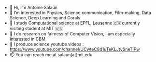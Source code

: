 - 👋 Hi, I’m Antoine Salaün
- 👀 I’m interested in Physics, Science communication, Film-making, Data Science, Deep Learning and Corals.
- 🌱 I study Computational science at EPFL, Lausanne 🇨🇭 currently visiting student at MIT 🇺🇸
- 🔬 I do research on fairness of Computer Vision, I am especially interested in CBM.
- 📱 I produce science youtube videos : https://www.youtube.com/channel/UCwteC8d1uTeKLJtySneTiPw
- 📫 You can reach me at salaun(at)mit.edu
